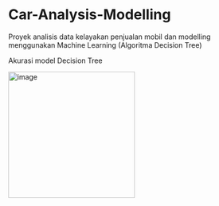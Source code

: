 # Car-Analysis-Modelling
Proyek analisis data kelayakan penjualan mobil dan modelling menggunakan Machine Learning (Algoritma Decision Tree)

Akurasi model Decision Tree

<img width="254" alt="image" src="https://user-images.githubusercontent.com/80563581/208942510-dc2f8861-1f5b-48bc-b1aa-654237b1b9a0.png">
